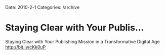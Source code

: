 Date: 2010-2-1
Categories: /archive

# Staying Clear with Your Publis...

Staying Clear with Your Publishing Mission in a Transformative Digital Age <a href="http://bit.ly/cKk0uP" rel="nofollow">http://bit.ly/cKk0uP</a>
